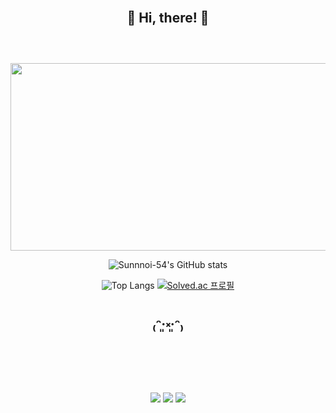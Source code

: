 <div align="center">

<br/>

:seedling: **Hi, there!** :seedling:
<br/>
<br/>
---
<br/>

<a href="https://www.gitanimals.org/en_US?utm_medium=image&utm_source=sunnyoi-54&utm_content=farm">
<img
  src="https://render.gitanimals.org/farms/sunnyoi-54"
  width="600"
  height="300"
/>
</a>

<br/>

![Sunnnoi-54's GitHub stats](https://github-readme-stats.vercel.app/api?username=Sunnyoi-54&show_icons=true&theme=onedark)


![Top Langs](https://github-readme-stats.vercel.app/api/top-langs/?username=Sunnyoi-54&layout=compact)
[![Solved.ac 프로필](http://mazassumnida.wtf/api/generate_badge?boj=sunyoungj)](https://solved.ac/sunyoungj)

₍ᵔ·͈༝·͈ᵔ₎
<br/>
<br/>
---
<br/>

<img src="https://img.shields.io/badge/java-007396?style=for-the-badge&logo=java&logoColor=white"> <img src="https://img.shields.io/badge/spring-6DB33F?style=for-the-badge&logo=spring&logoColor=white"> <img src="https://img.shields.io/badge/github-181717?style=for-the-badge&logo=github&logoColor=white">

</div>

